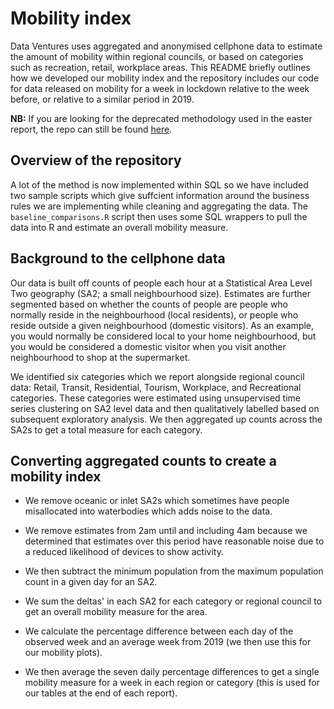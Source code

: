 # Mobility index

Data Ventures uses aggregated and anonymised cellphone data to estimate the amount of mobility within regional councils, or based on categories such as recreation, retail, workplace areas. This README briefly outlines how we developed our mobility index and the repository includes our code for data released on mobility for a week in lockdown relative to the week before, or relative to a similar period in 2019.

**NB:** If you are looking for the deprecated methodology used in the easter report, the repo can still be found [here](https://github.com/dataventuresnz/easter-mobility-index).

## Overview of the repository

A lot of the method is now implemented within SQL so we have included two sample scripts which give suffcient information around the business rules we are implementing while cleaning and aggregating the data. The `baseline_comparisons.R` script then uses some SQL wrappers to pull the data into R and estimate an overall mobility measure.

## Background to the cellphone data

Our data is built off counts of people each hour at a Statistical Area Level Two  geography (SA2; a small neighbourhood size). Estimates are further segmented based on whether the counts of people are people who normally reside in the neighbourhood (local residents), or people who reside outside a given neighbourhood (domestic visitors). As an example, you would normally be considered local to your home neighbourhood, but you would be considered a domestic visitor when you visit another neighbourhood to shop at the supermarket.

We identified six categories which we report alongside regional council data: Retail, Transit, Residential, Tourism, Workplace, and Recreational categories. These categories were estimated using unsupervised time series clustering on SA2 level data and then qualitatively labelled based on subsequent exploratory analysis. We then aggregated up counts across the SA2s to get a total measure for each category.

## Converting aggregated counts to create a mobility index

* We remove oceanic or inlet SA2s which sometimes have people misallocated into waterbodies which adds noise to the data.

* We remove estimates from 2am until and including 4am because we determined that estimates over this period have reasonable noise due to a reduced likelihood of devices to show activity.

* We then subtract the minimum population from the maximum population count in a given day for an SA2.

* We sum the deltas' in each SA2 for each category or regional council to get an overall mobility measure for the area.

* We calculate the percentage difference between each day of the observed week and an average week from 2019 (we then use this for our mobility plots).

* We then average the seven daily percentage differences to get a single mobility measure for a week in each region or category (this is used for our tables at the end of each report).
